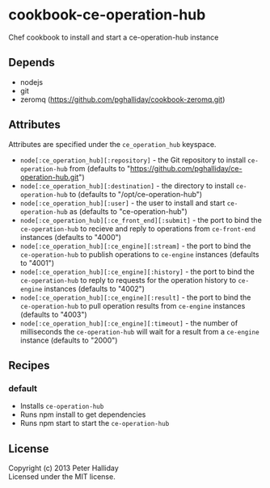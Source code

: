 cookbook-ce-operation-hub
=========================

Chef cookbook to install and start a ce-operation-hub instance

## Depends

- nodejs
- git
- zeromq (https://github.com/pghalliday/cookbook-zeromq.git)

## Attributes

Attributes are specified under the `ce_operation_hub` keyspace.

- `node[:ce_operation_hub][:repository]` - the Git repository to install `ce-operation-hub` from (defaults to "https://github.com/pghalliday/ce-operation-hub.git")
- `node[:ce_operation_hub][:destination]` - the directory to install `ce-operation-hub` to (defaults to "/opt/ce-operation-hub")
- `node[:ce_operation_hub][:user]` - the user to install and start `ce-operation-hub` as (defaults to "ce-operation-hub")
- `node[:ce_operation_hub][:ce_front_end][:submit]` - the port to bind the `ce-operation-hub` to recieve and reply to operations from `ce-front-end` instances (defaults to "4000")
- `node[:ce_operation_hub][:ce_engine][:stream]` - the port to bind the `ce-operation-hub` to publish operations to `ce-engine` instances (defaults to "4001")
- `node[:ce_operation_hub][:ce_engine][:history]` - the port to bind the `ce-operation-hub` to reply to requests for the operation history to `ce-engine` instances (defaults to "4002")
- `node[:ce_operation_hub][:ce_engine][:result]` - the port to bind the `ce-operation-hub` to pull operation results from `ce-engine` instances (defaults to "4003")
- `node[:ce_operation_hub][:ce_engine][:timeout]` - the number of milliseconds the `ce-operation-hub` will wait for a result from a `ce-engine` instance (defaults to "2000")

## Recipes

### default

- Installs `ce-operation-hub`
- Runs npm install to get dependencies
- Runs npm start to start the `ce-operation-hub`

## License
Copyright (c) 2013 Peter Halliday  
Licensed under the MIT license.
